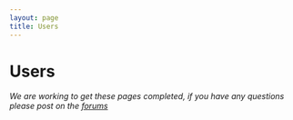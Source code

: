 ```yaml
---
layout: page
title: Users
---
```


# Users

*We are working to get these pages completed, if you have any questions please post on the [forums](http://forums.anchorcms.com/)*
